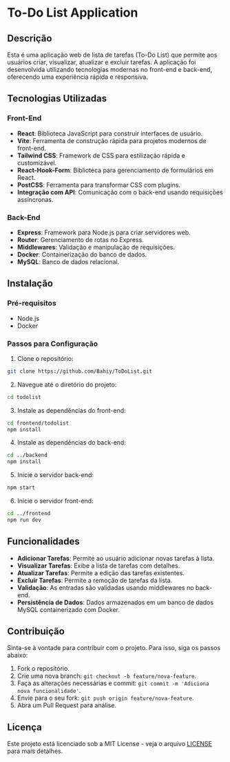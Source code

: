 # To-Do List Application

## Descrição

Esta é uma aplicação web de lista de tarefas (To-Do List) que permite aos usuários criar, visualizar, atualizar e excluir tarefas. A aplicação foi desenvolvida utilizando tecnologias modernas no front-end e back-end, oferecendo uma experiência rápida e responsiva.

## Tecnologias Utilizadas

### Front-End

- **React**: Biblioteca JavaScript para construir interfaces de usuário.
- **Vite**: Ferramenta de construção rápida para projetos modernos de front-end.
- **Tailwind CSS**: Framework de CSS para estilização rápida e customizável.
- **React-Hook-Form**: Biblioteca para gerenciamento de formulários em React.
- **PostCSS**: Ferramenta para transformar CSS com plugins.
- **Integração com API**: Comunicação com o back-end usando requisições assíncronas.

### Back-End

- **Express**: Framework para Node.js para criar servidores web.
- **Router**: Gerenciamento de rotas no Express.
- **Middlewares**: Validação e manipulação de requisições.
- **Docker**: Containerização do banco de dados.
- **MySQL**: Banco de dados relacional.

## Instalação

### Pré-requisitos

- Node.js
- Docker

### Passos para Configuração

1. Clone o repositório:

```bash
git clone https://github.com/Bahiy/ToDoList.git
```

2. Navegue até o diretório do projeto:

```bash
cd todolist
```

3. Instale as dependências do front-end:

```bash
cd frontend/todolist
npm install
```

4. Instale as dependências do back-end:

```bash
cd ../backend
npm install
```

5. Inicie o servidor back-end:

```bash
npm start
```

6. Inicie o servidor front-end:

```bash
cd ../frontend
npm run dev
```

## Funcionalidades

- **Adicionar Tarefas**: Permite ao usuário adicionar novas tarefas à lista.
- **Visualizar Tarefas**: Exibe a lista de tarefas com detalhes.
- **Atualizar Tarefas**: Permite a edição das tarefas existentes.
- **Excluir Tarefas**: Permite a remoção de tarefas da lista.
- **Validação**: As entradas são validadas usando middlewares no back-end.
- **Persistência de Dados**: Dados armazenados em um banco de dados MySQL containerizado com Docker.

## Contribuição

Sinta-se à vontade para contribuir com o projeto. Para isso, siga os passos abaixo:

1. Fork o repositório.
2. Crie uma nova branch: `git checkout -b feature/nova-feature`.
3. Faça as alterações necessárias e commit: `git commit -m 'Adiciona nova funcionalidade'`.
4. Envie para o seu fork: `git push origin feature/nova-feature`.
5. Abra um Pull Request para análise.

## Licença

Este projeto está licenciado sob a MIT License - veja o arquivo [LICENSE](LICENSE) para mais detalhes.

